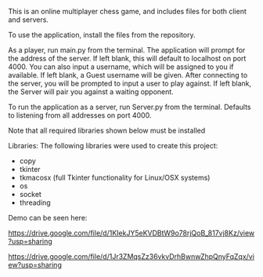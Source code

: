 This is an online multiplayer chess game, and includes files for both client and servers.

To use the application, install the files from the repository.

As a player, run main.py from the terminal. The application will prompt for the address of the server. If left blank, this will default to localhost on port 4000. You can also input a username, which will be assigned to you if available. If left blank, a Guest username will be given. After connecting to the server, you will be prompted to input a user to play against. If left blank, the Server will pair you against a waiting opponent. 

To run the application as a server, run Server.py from the terminal. Defaults to listening from all addresses on port 4000.

Note that all required libraries shown below must be installed

Libraries:
The following libraries were used to create this project:
-	copy
-	tkinter
-	tkmacosx (full Tkinter functionality for Linux/OSX systems)
-	os
-	socket
-	threading

Demo can be seen here:

https://drive.google.com/file/d/1KIekJY5eKVDBtW9o78rjQoB_817vj8Kz/view?usp=sharing

https://drive.google.com/file/d/1Jr3ZMqsZz36vkvDrhBwnwZhpQnyFqZqx/view?usp=sharing
